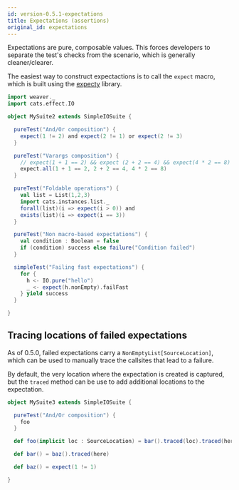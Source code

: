 ```yaml
---
id: version-0.5.1-expectations
title: Expectations (assertions)
original_id: expectations
---
```


Expectations are pure, composable values. This forces developers to separate the test's checks from the scenario, which is generally cleaner/clearer.

The easiest way to construct expectactions is to call the `expect` macro, which is built using the [expecty](https://github.com/eed3si9n/expecty/) library.

```scala
import weaver._
import cats.effect.IO

object MySuite2 extends SimpleIOSuite {

  pureTest("And/Or composition") {
    expect(1 != 2) and expect(2 != 1) or expect(2 != 3)
  }

  pureTest("Varargs composition") {
    // expect(1 + 1 == 2) && expect (2 + 2 == 4) && expect(4 * 2 == 8)
    expect.all(1 + 1 == 2, 2 + 2 == 4, 4 * 2 == 8)
  }

  pureTest("Foldable operations") {
    val list = List(1,2,3)
    import cats.instances.list._
    forall(list)(i => expect(i > 0)) and
    exists(list)(i => expect(i == 3))
  }

  pureTest("Non macro-based expectations") {
    val condition : Boolean = false
    if (condition) success else failure("Condition failed")
  }

  simpleTest("Failing fast expectations") {
    for {
      h <- IO.pure("hello")
      _ <- expect(h.nonEmpty).failFast
    } yield success
  }

}
```

## Tracing locations of failed expectations

As of 0.5.0, failed expectations carry a `NonEmptyList[SourceLocation]`, which can be used to manually trace the callsites that lead to a failure.

By default, the very location where the expectation is created is captured, but the `traced` method can be use to add additional locations to the expectation.

```scala
object MySuite3 extends SimpleIOSuite {

  pureTest("And/Or composition") {
    foo
  }

  def foo(implicit loc : SourceLocation) = bar().traced(loc).traced(here)

  def bar() = baz().traced(here)

  def baz() = expect(1 != 1)

}
```
